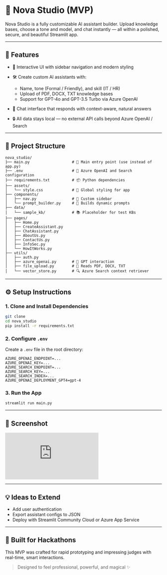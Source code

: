 # 🧠 Nova Studio (MVP)

Nova Studio is a fully customizable AI assistant builder. Upload knowledge bases, choose a tone and model, and chat instantly — all within a polished, secure, and beautiful Streamlit app.

---

## 🚀 Features

* 🎨 Interactive UI with sidebar navigation and modern styling
* 🛠️ Create custom AI assistants with:

  * Name, tone (Formal / Friendly), and skill (IT / HR)
  * Upload of PDF, DOCX, TXT knowledge bases
  * Support for GPT-4o and GPT-3.5 Turbo via Azure OpenAI
* 💬 Chat interface that responds with context-aware, natural answers
* 🔒 All data stays local — no external API calls beyond Azure OpenAI / Search

---

## 📁 Project Structure

```
nova_studio/
├── main.py                   # 🧠 Main entry point (use instead of app.py)
├── .env                      # 🔐 Azure OpenAI and Search configuration
├── requirements.txt          # 📦 Python dependencies
├── assets/
│   └── style.css             # 🎨 Global styling for app
├── components/
│   ├── nav.py                # 🔀 Custom sidebar
│   └── prompt_builder.py     # 🧩 Builds dynamic prompts
├── data/
│   └── sample_kb/            # 📚 Placeholder for test KBs
├── pages/
│   ├── Home.py
│   ├── CreateAssistant.py
│   ├── ChatAssistant.py
│   ├── AboutUs.py
│   ├── ContactUs.py
│   ├── InfoSec.py
│   └── HowItWorks.py
├── utils/
│   ├── auth.py               
│   ├── azure_openai.py       # 🤖 GPT interaction
│   ├── file_upload.py        # 📄 Reads PDF, DOCX, TXT
│   └── vector_store.py       # 🔍 Azure Search context retriever
```

---

## ⚙️ Setup Instructions

### 1. Clone and Install Dependencies

```bash
git clone 
cd nova_studio
pip install -r requirements.txt
```

### 2. Configure `.env`

Create a `.env` file in the root directory:

```
AZURE_OPENAI_ENDPOINT=...
AZURE_OPENAI_KEY=...
AZURE_SEARCH_ENDPOINT=...
AZURE_SEARCH_KEY=...
AZURE_SEARCH_INDEX=...
AZURE_OPENAI_DEPLOYMENT_GPT4=gpt-4
```

### 3. Run the App

```bash
streamlit run main.py
```

---

## 📸 Screenshot

![nova](https://lottie.host/6e68aeb9-19dc-40e7-98c6-2e7d346efb85/ZFSorTxYt1.json)

---

## 💡 Ideas to Extend

* Add user authentication
* Export assistant configs to JSON
* Deploy with Streamlit Community Cloud or Azure App Service

---

## 🏁 Built for Hackathons

This MVP was crafted for rapid prototyping and impressing judges with real-time, smart interactions.

> Designed to feel professional, powerful, and magical ✨
